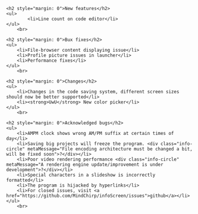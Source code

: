     <h2 style="margin: 0">New features</h2>
    <ul>
            <li>Line count on code editor</li>
    </ul>
        <br>

    <h2 style="margin: 0">Bux fixes</h2>
    <ul>
        <li>File-browser content displaying issue</li>
        <li>Profile picture issues in launcher</li>
        <li>Performance fixes</li>
    </ul>
        <br>

    <h2 style="margin: 0">Changes</h2>
    <ul>
        <li>Changes in the code saving system, different screen sizes should now be better supported</li>
        <li><strong>UwU</strong> New color picker</li>
    </ul>
        <br>

    <h2 style="margin: 0">Acknowledged bugs</h2>
    <ul>
        <li>AMPM clock shows wrong AM/PM suffix at certain times of day</li>
        <li>Saving big projects will freeze the program. <div class="info-circle" metaMessage="File encoding architecture must be changed a bit, will be fixed soon">?</div></li>
        <li>Poor video rendering performance <div class="info-circle" metaMessage="A rendering engine update/improvement is under development">?</div></li>
        <li>Special characters in a slideshow is incorrectly formatted</li>
        <li>The program is hijacked by hyperlinks</li>
        <li>For closed issues, visit <a href="https://github.com/MindChirp/infoScreen/issues">github</a></li>
    </ul>
        <br>
